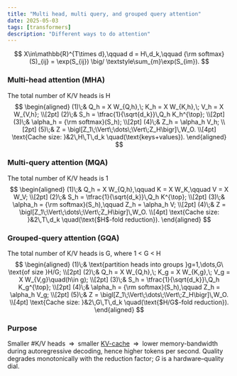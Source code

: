 ```yaml
---
title: "Multi head, multi query, and grouped query attention"
date: 2025-05-03
tags: [transformers]
description: "Different ways to do attention"
---
```



$$
X\in\mathbb{R}^{T\times d},\qquad d = H\,d_k,\qquad 
{\rm softmax}(S)_{ij} = \exp(S_{ij}) \big/ \textstyle\sum_{m}\exp(S_{im}).
$$

###  Multi-head attention (MHA) 
The total number of K/V heads is H
$$
\begin{aligned}
(1)\;& Q_h = X W_{Q,h},\; K_h = X W_{K,h},\; V_h = X W_{V,h}; \\[2pt]
(2)\;& S_h = \tfrac{1}{\sqrt{d_k}}\,Q_h K_h^{\top}; \\[2pt]
(3)\;& \alpha_h = {\rm softmax}(S_h); \\[2pt]
(4)\;& Z_h = \alpha_h V_h; \\[2pt]
(5)\;& Z = \bigl[Z_1\;\Vert\;\dots\;\Vert\;Z_H\bigr]\,W_O. \\[4pt]
\text{Cache size: }&2\,H\,T\,d_k \quad(\text{keys+values}). 
\end{aligned}
$$

###  Multi-query attention (MQA)
The total number of K/V heads is 1
$$
\begin{aligned}
(1)\;& Q_h = X W_{Q,h},\qquad K = X W_K,\qquad V = X W_V; \\[2pt]
(2)\;& S_h = \tfrac{1}{\sqrt{d_k}}\,Q_h K^{\top}; \\[2pt]
(3)\;& \alpha_h = {\rm softmax}(S_h),\qquad Z_h = \alpha_h V; \\[2pt]
(4)\;& Z = \bigl[Z_1\;\Vert\;\dots\;\Vert\;Z_H\bigr]\,W_O. \\[4pt]
\text{Cache size: }&2\,T\,d_k \quad(\text{$H$-fold reduction}). 
\end{aligned}
$$

###  Grouped-query attention (GQA)
The total number of K/V heads is G, where 1 < G < H
$$
\begin{aligned}
(1)\;& \text{partition heads into groups }g=1,\dots,G\ \text{of size }H/G; \\[2pt]
(2)\;& Q_h = X W_{Q,h},\;
          K_g = X W_{K,g},\;
          V_g = X W_{V,g}\quad(h\in g); \\[2pt]
(3)\;& S_h = \tfrac{1}{\sqrt{d_k}}\,Q_h K_g^{\top}; \\[2pt]
(4)\;& \alpha_h = {\rm softmax}(S_h),\qquad Z_h = \alpha_h V_g; \\[2pt]
(5)\;& Z = \bigl[Z_1\;\Vert\;\dots\;\Vert\;Z_H\bigr]\,W_O. \\[4pt]
\text{Cache size: }&2\,G\,T\,d_k \quad(\text{$H/G$-fold reduction}). 
\end{aligned}
$$

###  Purpose
Smaller #K/V heads $\;\Rightarrow\;$ smaller [KV-cache](/random/what-is-kv-cache) $\;\Rightarrow\;$ lower memory-bandwidth during autoregressive decoding, hence higher tokens per second. Quality degrades monotonically with the reduction factor; $G$ is a hardware–quality dial.
